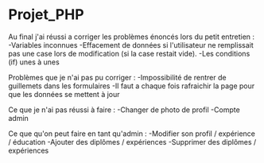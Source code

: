 # Projet_PHP

Au final j'ai réussi a corriger les problèmes énoncés lors du petit entretien :
-Variables inconnues
-Effacement de données si l'utilisateur ne remplissait pas une case lors de modification (si la case restait vide).
-Les conditions (if) unes à unes

Problèmes que je n'ai pas pu corriger :
-Impossibilité de rentrer de guillemets dans les formulaires
-Il faut a chaque fois rafraichir la page pour que les données se mettent à jour

Ce que je n'ai pas réussi à faire :
-Changer de photo de profil
-Compte admin

Ce que qu'on peut faire en tant qu'admin :
-Modifier son profil / expérience / éducation
-Ajouter des diplômes / expériences
-Supprimer des diplômes / expériences



